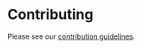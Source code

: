 # Contributing

Please see our [contribution guidelines](http://karma-runner.github.io/latest/dev/contributing.html).
